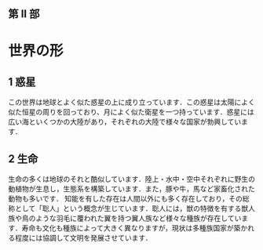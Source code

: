 ## 第 II 部
# 世界の形
## 1 惑星
この世界は地球とよく似た惑星の上に成り立っています．この惑星は太陽によく似た恒星の周りを回っており、月によく似た衛星を一つ持っています．惑星には広い海といくつかの大陸があり，それぞれの大陸で様々な国家が勃興しています．

## 2 生命
生命の多くは地球のそれと酷似しています．陸上・水中・空中それぞれに野生の動植物が生息し，生態系を構築しています．また，豚や牛，馬など家畜化された動物も多いです．
知能を有した存在は人間以外にも多く存在しており，その総称として「聡人」という概念が生じています．聡人には，獣の特徴を有する獣人族や鳥のような羽毛に覆われた翼を持つ翼人族など様々な種族が存在しています．寿命も文化も種族によって大きく異なりますが，現状は多種族国家が築かれる程度には協調して文明を発展させています．
